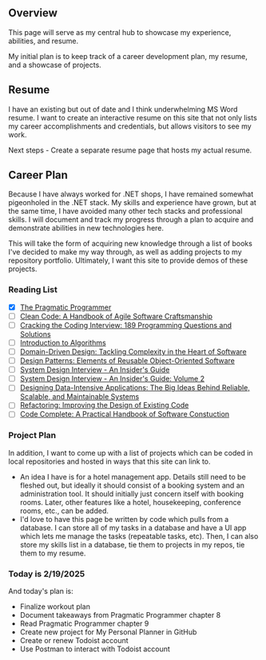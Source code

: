 ## Overview
This page will serve as my central hub to showcase my experience, abilities, and resume.

My initial plan is to keep track of a career development plan, my resume, and a showcase of projects.

## Resume
I have an existing but out of date and I think underwhelming MS Word resume.  I want to create an interactive resume on this site that not only lists my career accomplishments and credentials, but allows visitors to see my work.

Next steps - Create a separate resume page that hosts my actual resume.


## Career Plan
Because I have always worked for .NET shops, I have remained somewhat pigeonholed in the .NET stack.  My skills and experience have grown, but at the same time, I have avoided many other tech stacks and professional skills.  I will document and track my progress through a plan to acquire and demonstrate abilities in new technologies here.

This will take the form of acquiring new knowledge through a list of books I've decided to make my way through, as well as adding projects to my repository portfolio.  Ultimately, I want this site to provide demos of these projects.

### Reading List
- [x] [The Pragmatic Programmer](PragmaticProgrammer.md)
- [ ] [Clean Code: A Handbook of Agile Software Craftsmanship](CleanCode.md)
- [ ] [Cracking the Coding Interview: 189 Programming Questions and Solutions](CrackingCodingInterview.md)
- [ ] [Introduction to Algorithms](IntroductionAlgorithms.md)
- [ ] [Domain-Driven Design: Tackling Complexity in the Heart of Software](DomainDrivenDesign.md)
- [ ] [Design Patterns: Elements of Reusable Object-Oriented Software](DesignPatterns.md)
- [ ] [System Design Interview - An Insider's Guide](SystemDesignInterview1.md)
- [ ] [System Design Interview - An Insider's Guide: Volume 2](SystemDesignInterview2.md)
- [ ] [Designing Data-Intensive Applications: The Big Ideas Behind Reliable, Scalable, and Maintainable Systems](DesigningDataIntensiveApplications.md)
- [ ] [Refactoring: Improving the Design of Existing Code](Refactoring.md)
- [ ] [Code Complete: A Practical Handbook of Software Constuction](CodeComplete.md)

### Project Plan
In addition, I want to come up with a list of projects which can be coded in local repositories and hosted in ways that this site can link to.

- An idea I have is for a hotel management app.  Details still need to be fleshed out, but ideally it should consist of a booking system and an administration tool.  It should initially just concern itself with booking rooms.  Later, other features like a hotel, housekeeping, conference rooms, etc., can be added.
- I'd love to have this page be written by code which pulls from a database.  I can store all of my tasks in a database and have a UI app which lets me manage the tasks (repeatable tasks, etc).  Then, I can also store my skills list in a database, tie them to projects in my repos, tie them to my resume.

### Today is 2/19/2025
And today's plan is:
- Finalize workout plan
- Document takeaways from Pragmatic Programmer chapter 8
- Read Pragmatic Programmer chapter 9
- Create new project for My Personal Planner in GitHub
- Create or renew Todoist account
- Use Postman to interact with Todoist account